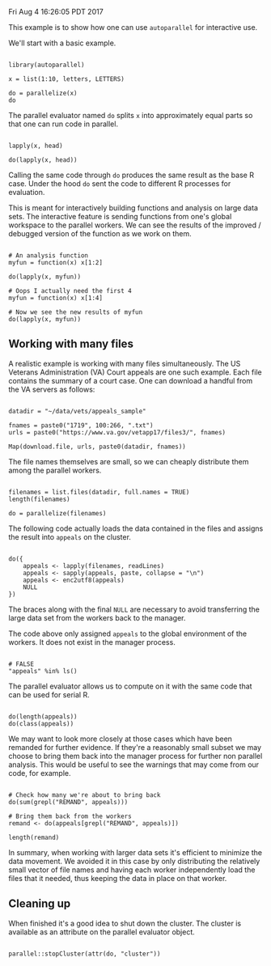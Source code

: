 Fri Aug  4 16:26:05 PDT 2017

This example is to show how one can use `autoparallel` for interactive use.

We'll start with a basic example.

```{R}

library(autoparallel)

x = list(1:10, letters, LETTERS)

do = parallelize(x)
do

```

The parallel evaluator named `do` splits `x` into approximately equal parts
so that one can run code in parallel.

```{R}

lapply(x, head)

do(lapply(x, head))

```

Calling the same code through `do` produces the same result as the base R
case. Under the hood `do` sent the code to different R processes for
evaluation. 

This is meant for interactively building functions and analysis on large
data sets. The interactive feature is sending functions from one's global
workspace to the parallel workers. We can see the results of the improved /
debugged version of the function as we work on them.

```{R}

# An analysis function
myfun = function(x) x[1:2]

do(lapply(x, myfun))

# Oops I actually need the first 4
myfun = function(x) x[1:4]

# Now we see the new results of myfun
do(lapply(x, myfun))

```

## Working with many files

A realistic example is working with many files simultaneously. The US
Veterans Administration (VA) Court appeals are one such example. Each file
contains the summary of a court case. 
One can download a handful from the VA servers as follows:

```{R}

datadir = "~/data/vets/appeals_sample"

fnames = paste0("1719", 100:266, ".txt")
urls = paste0("https://www.va.gov/vetapp17/files3/", fnames)

Map(download.file, urls, paste0(datadir, fnames))

```

The file names themselves are small, so we can cheaply distribute them
among the parallel workers.

```{R}

filenames = list.files(datadir, full.names = TRUE)
length(filenames)

do = parallelize(filenames)

```

The following code actually loads the data contained in the files and
assigns the result into `appeals` on the cluster. 

```{R}

do({
    appeals <- lapply(filenames, readLines)
    appeals <- sapply(appeals, paste, collapse = "\n")
    appeals <- enc2utf8(appeals)
    NULL
})

```

The braces along with the final `NULL` are necessary to avoid transferring
the large data set from the workers back to the manager.

The code above only assigned `appeals` to the global environment of the
workers. It does not exist in the manager process.

```{R}

# FALSE
"appeals" %in% ls()

```

The parallel evaluator allows us to compute on it with the same code that
can be used for serial R.

```{R}

do(length(appeals))
do(class(appeals))

```

We may want to look more closely at those cases which have been remanded
for further evidence. If they're a reasonably small subset we may choose to
bring them back into the manager process for further non parallel analysis.
This would be useful to see the warnings that may come from our code, for example.

```{R}

# Check how many we're about to bring back
do(sum(grepl("REMAND", appeals)))

# Bring them back from the workers
remand <- do(appeals[grepl("REMAND", appeals)])

length(remand)

```

In summary, when working with larger data sets it's efficient to minimize
the data movement. We avoided it in this case by only distributing the
relatively small vector of file names and having each worker independently
load the files that it needed, thus keeping the data in place on that
worker.

## Cleaning up

When finished it's a good idea to shut down the cluster.
The cluster is available as an attribute on the parallel evaluator object.

```{R}

parallel::stopCluster(attr(do, "cluster"))

```
